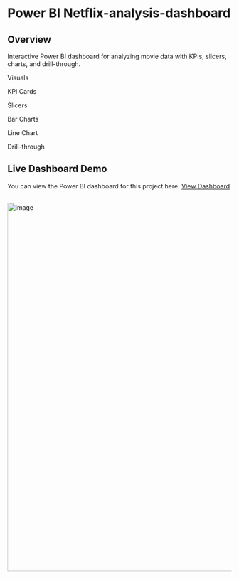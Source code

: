 # Power BI Netflix-analysis-dashboard


## Overview

Interactive Power BI dashboard for analyzing movie data with KPIs, slicers, charts, and drill-through.

Visuals

KPI Cards

Slicers

Bar Charts

Line Chart

Drill-through 

##  Live Dashboard Demo

You can view the Power BI dashboard for this project here:
[View Dashboard](https://app.powerbi.com/view?r=eyJrIjoiZGE1NTc4YjYtZjNmMy00MDEyLTg2NTktMDk1NzRhODgyOTRiIiwidCI6ImUxNGU3M2ViLTUyNTEtNDM4OC04ZDY3LThmOWYyZTJkNWE0NiIsImMiOjEwfQ%3D%3D)
## 
<img width="1480" height="829" alt="image" src="https://github.com/user-attachments/assets/7c17a071-65d9-4370-97f4-3fe1473b217b" />

